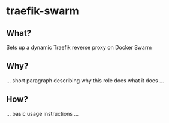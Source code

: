# traefik-swarm

## What?

Sets up a dynamic Traefik reverse proxy on Docker Swarm

## Why?

... short paragraph describing why this role does what it does ...

## How?

... basic usage instructions ...
